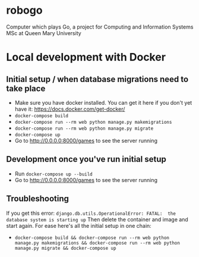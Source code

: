 # robogo
Computer which plays Go, a project for Computing and Information Systems MSc at Queen Mary University

# Local development with Docker

## Initial setup / when database migrations need to take place
- Make sure you have docker installed. You can get it here if you don't yet have it: https://docs.docker.com/get-docker/
- `docker-compose build`
- `docker-compose run --rm web python manage.py makemigrations`
- `docker-compose run --rm web python manage.py migrate`
- `docker-compose up`
- Go to http://0.0.0.0:8000/games to see the server running

## Development once you've run initial setup
- Run `docker-compose up --build`
- Go to http://0.0.0.0:8000/games to see the server running

## Troubleshooting
If you get this error:
`django.db.utils.OperationalError: FATAL:  the database system is starting up`
Then delete the container and image and start again. For ease here's all the initial setup in one chain:
- `docker-compose build && docker-compose run --rm web python manage.py makemigrations && docker-compose run --rm web python manage.py migrate && docker-compose up`